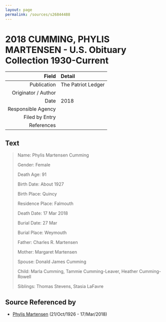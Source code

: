 ```yaml
---
layout: page
permalink: /sources/s26844488
---
```


# 2018 CUMMING, PHYLIS MARTENSEN - U.S. Obituary Collection 1930-Current

Field | Detail
---:|:---
Publication | The Patriot Ledger
Originator / Author | 
Date | 2018
Responsible Agency | 
Filed by Entry | 
References | 

## Text

> Name: Phylis Martensen Cumming
>
> Gender: Female
>
> Death Age: 91
>
> Birth Date: About 1927
>
> Birth Place: Quincy
>
> Residence Place: Falmouth
>
> Death Date: 17 Mar 2018
>
> Burial Date: 27 Mar
>
> Burial Place: Weymouth
>
> Father: Charles R. Martensen
>
> Mother: Margaret Martensen
>
> Spouse: Donald James Cumming
>
> Child: Marla Cumming, Tammie Cumming-Leaver, Heather Cumming-Rowell
>
> Siblings: Thomas Stevens, Stasia LaFavre
>

## Source Referenced by

* [Phylis Martensen](../people/@56344636@-phylis-martensen-b1926-10-21-d2018-3-17.md) (21/Oct/1926 - 17/Mar/2018)
